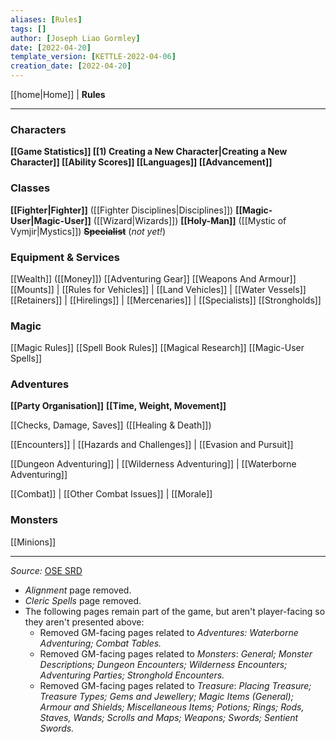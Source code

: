 ```yaml
---
aliases: [Rules]
tags: []
author: [Joseph Liao Gormley]
date: [2022-04-20]
template_version: [KETTLE-2022-04-06]
creation_date: [2022-04-20]
---
```

<!-- Home | Character Creation | -->
[[home|Home]] | **Rules**
___
### Characters
**[[Game Statistics]]
[[1) Creating a New Character|Creating a New Character]]
[[Ability Scores]]
[[Languages]]
[[Advancement]]**

### Classes
**[[Fighter|Fighter]]** ([[Fighter Disciplines|Disciplines]])
**[[Magic-User|Magic-User]]** ([[Wizard|Wizards]])
**[[Holy-Man]]** ([[Mystic of Vymjir|Mystics]])
**~~Specialist~~** (*not yet!*)

### Equipment & Services
[[Wealth]] ([[Money]])
[[Adventuring Gear]]
[[Weapons And Armour]]
[[Mounts]] | [[Rules for Vehicles]] | [[Land Vehicles]] | [[Water Vessels]]
[[Retainers]] | [[Hirelings]] | [[Mercenaries]] | [[Specialists]]
[[Strongholds]]

### Magic
[[Magic Rules]]
[[Spell Book Rules]]
[[Magical Research]]
[[Magic-User Spells]]

### Adventures
**[[Party Organisation]]**
**[[Time, Weight, Movement]]**

[[Checks, Damage, Saves]] ([[Healing & Death]])

[[Encounters]] | [[Hazards and Challenges]] | [[Evasion and Pursuit]]

[[Dungeon Adventuring]] | [[Wilderness Adventuring]] | [[Waterborne Adventuring]]

[[Combat]] | [[Other Combat Issues]] | [[Morale]]

### Monsters
[[Minions]]

___
*Source:* [OSE SRD](https://oldschoolessentials.necroticgnome.com/srd/index.php/Main_Page)
- *Alignment* page removed.
- *Cleric Spells* page removed.
- The following pages remain part of the game, but aren't player-facing so they aren't presented above:
	- Removed GM-facing pages related to *Adventures:* *Waterborne Adventuring; Combat Tables.*
	- Removed GM-facing pages related to *Monsters*: *General; Monster Descriptions; Dungeon Encounters; Wilderness Encounters; Adventuring Parties; Stronghold Encounters.*
	- Removed GM-facing pages related to *Treasure*: *Placing Treasure; Treasure Types; Gems and Jewellery; Magic Items (General); Armour and Shields; Miscellaneous Items; Potions; Rings; Rods, Staves, Wands; Scrolls and Maps; Weapons; Swords; Sentient Swords.*

<!--*See also:* 
*References:*
*Source:* -->
<!-- Sources, read more, links, etc. -->
<!-- *Source: Entry by [[Mike Maxin]].* -->
<!-- Leave an empty line at the end, otherwise Exporter complains. -->
